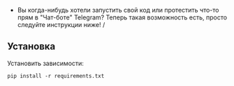 - Вы когда-нибудь хотели запустить свой код или протестить что-то прям в "Чат-боте" Telegram?
Теперь такая возможность есть, просто следуйте инструкции ниже! /

## Установка
Установить зависимости:
```shell
pip install -r requirements.txt
```